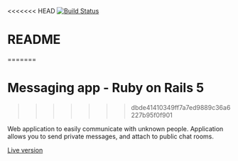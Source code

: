 <<<<<<< HEAD
[![Build Status](https://travis-ci.org/thearusable/chatter.svg?branch=master)](https://travis-ci.org/thearusable/chatter)

# README
=======
# Messaging app - Ruby on Rails 5
>>>>>>> dbde41410349ff7a7ed9889c36a6227b95f0f901

Web application to easily communicate with unknown people.
Application allows you to send private messages, and attach to public chat rooms.

[Live version](https://chatterrr.herokuapp.com/)
